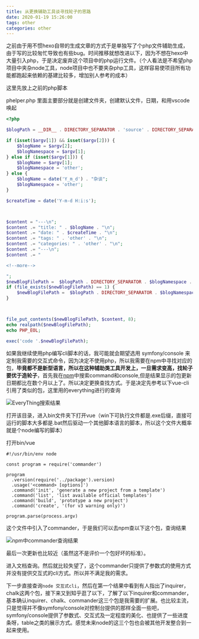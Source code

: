 ```yaml
---
title: 从更换辅助工具谈寻找轮子的思路
date: 2020-01-19 15:26:00
tags: other
categories: other
---
```


之前由于用不惯hexo自带的生成文章的方式于是单独写了个php文件辅助生成，由于写的比较匆忙导致也有些bug。时间推移就想改进以下，因为不想在hexo中大量引入php，于是决定废弃这个项目中的php运行文件。（个人看法是不希望php项目中夹杂node工具，node项目中也不要夹杂php工具，这样容易使项目所有功能都跑起来依赖的基建比较多，增加别人参考的成本）

<!--more-->


这里先放上之前的php脚本

phelper.php 里面主要部分就是创建文件夹，创建默认文件，日期，和用vscode唤起

```php
<?php

$blogPath = __DIR__ . DIRECTORY_SEPARATOR . 'source' . DIRECTORY_SEPARATOR . '_posts' . DIRECTORY_SEPARATOR;

if (isset($argv[1]) && isset($argv[2])) {
    $blogName = $argv[2];
    $blogNamespace = $argv[1];
} else if (isset($argv[1])) {
    $blogName = $argv[1];
    $blogNamespace = 'other';
} else {
    $blogName = date('Y_m_d') . "杂谈";
    $blogNamespace = 'other';
}

$createTime = date('Y-m-d H:i:s');



$content = "---\n";
$content .= "title: " . $blogName . "\n";
$content .= "date: " . $createTime . "\n";
$content .= "tags: " . 'other' . "\n";
$content .= "categories: " . 'other' . "\n";
$content .= "---\n";
$content .= "

<!--more-->

";
$newBlogFilePath =  $blogPath . DIRECTORY_SEPARATOR . $blogNamespace . DIRECTORY_SEPARATOR . 'z_' . $blogName . '.md';
if (file_exists($newBlogFilePath) == 1) {
    $newBlogFilePath =  $blogPath . DIRECTORY_SEPARATOR . $blogNamespace . DIRECTORY_SEPARATOR . 'z_' . $blogName . time() . '.md';
}



file_put_contents($newBlogFilePath, $content, 8);
echo realpath($newBlogFilePath);
echo PHP_EOL;

exec('code '.$newBlogFilePath);
```

如果我继续使用php编写cli脚本的话，我可能就会期望选用 symfony/console 来定制我需要的交互式命令，因为决定不使用php，所以我需要在npm中寻找对应的包，**毕竟都不是新型语言，所以在这种辅助类工具开发上，一旦需求变高，找轮子要优于造轮子**，首先我在[npm](https://www.npmjs.com/)中搜索command和console,但是结果显示的包更新日期都比在数个月以上了。所以决定更换查找方式。于是决定先参考以下vue-cli引用了类似的包，这里用的everything进行的查询

![EveryThing搜索结果](/images/2020/未命名1579419556.png)

打开该目录，进入bin文件夹下打开vue（win下可执行文件都是.exe后缀，直接可运行的脚本大多都是.bat然后驱动一个其他脚本语言的脚本，所以这个文件大概率就是个node编写的脚本）

打开bin/vue

```
#!/usr/bin/env node

const program = require('commander')

program
  .version(require('../package').version)
  .usage('<command> [options]')
  .command('init', 'generate a new project from a template')
  .command('list', 'list available official templates')
  .command('build', 'prototype a new project')
  .command('create', '(for v3 warning only)')

program.parse(process.argv)
```

这个文件中引入了commander，于是我们可以去npm查以下这个包，查询结果

![npm中commander查询结果](/images/2020/QQ截图20200119154714.png)

最后一次更新也比较近（虽然这不是评价一个包好坏的标准）。

进入文档查询。然后就比较失望了，这个commander只提供了参数式的使用方式并没有提供交互式的cli方式。所以并不满足我的需求。

下一步直接查询`node 交互式cli`，然后在第一个结果中看到有人指出了inquirer，chalk这两个包，接下来又到知乎逛了以下，了解了以下inquirer和commander，基本确认inquirer、chalk、commander这三个包是我需要的扩展。也比较主流，只是觉得并不像symfony/console对控制台提供的那样全面一些吧，symfony/console提供了参数式、交互式及一定程度的美化、也提供了一些进度条呀，table之类的展示方式。感觉未来node的这三个包也会被其他开发整合到一起来使用。


